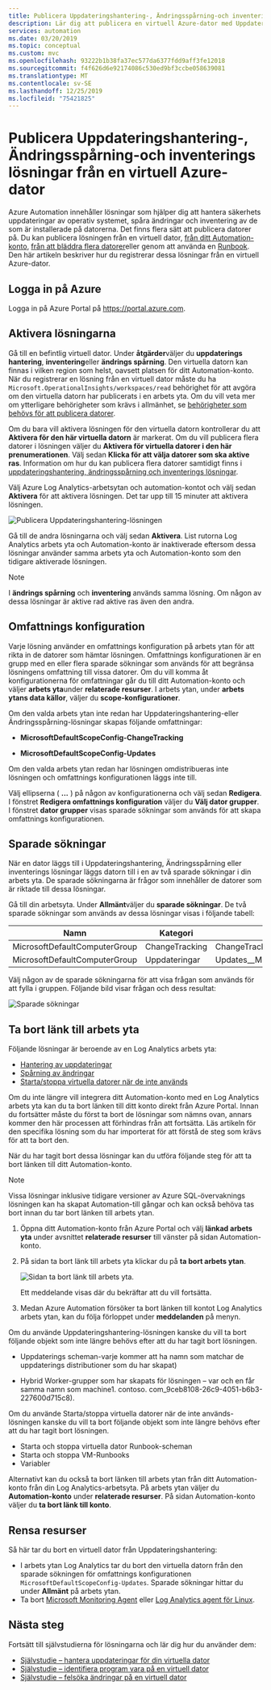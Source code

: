 ```yaml
---
title: Publicera Uppdateringshantering-, Ändringsspårning-och inventerings lösningar från en virtuell Azure-dator
description: Lär dig att publicera en virtuell Azure-dator med Uppdateringshantering, Ändringsspårning och inventerings lösningar som ingår i Azure Automation.
services: automation
ms.date: 03/20/2019
ms.topic: conceptual
ms.custom: mvc
ms.openlocfilehash: 93222b1b38fa37ec577da6377fdd9aff3fe12018
ms.sourcegitcommit: f4f626d6e92174086c530ed9bf3ccbe058639081
ms.translationtype: MT
ms.contentlocale: sv-SE
ms.lasthandoff: 12/25/2019
ms.locfileid: "75421825"
---
```

# <a name="onboard-update-management-change-tracking-and-inventory-solutions-from-an-azure-virtual-machine"></a>Publicera Uppdateringshantering-, Ändringsspårning-och inventerings lösningar från en virtuell Azure-dator

Azure Automation innehåller lösningar som hjälper dig att hantera säkerhets uppdateringar av operativ systemet, spåra ändringar och inventering av de som är installerade på datorerna. Det finns flera sätt att publicera datorer på. Du kan publicera lösningen från en virtuell dator, [från ditt Automation-konto](automation-onboard-solutions-from-automation-account.md), [från att bläddra flera datorer](automation-onboard-solutions-from-browse.md)eller genom att använda en [Runbook](automation-onboard-solutions.md). Den här artikeln beskriver hur du registrerar dessa lösningar från en virtuell Azure-dator.

## <a name="sign-in-to-azure"></a>Logga in på Azure

Logga in på Azure Portal på https://portal.azure.com.

## <a name="enable-the-solutions"></a>Aktivera lösningarna

Gå till en befintlig virtuell dator. Under **åtgärder**väljer du **uppdaterings hantering**, **inventering**eller **ändrings spårning**. Den virtuella datorn kan finnas i vilken region som helst, oavsett platsen för ditt Automation-konto. När du registrerar en lösning från en virtuell dator måste du ha `Microsoft.OperationalInsights/workspaces/read` behörighet för att avgöra om den virtuella datorn har publicerats i en arbets yta. Om du vill veta mer om ytterligare behörigheter som krävs i allmänhet, se [behörigheter som behövs för att publicera datorer](automation-role-based-access-control.md#onboarding).

Om du bara vill aktivera lösningen för den virtuella datorn kontrollerar du att **Aktivera för den här virtuella datorn** är markerat. Om du vill publicera flera datorer i lösningen väljer du **Aktivera för virtuella datorer i den här prenumerationen**. Välj sedan **Klicka för att välja datorer som ska aktive ras**. Information om hur du kan publicera flera datorer samtidigt finns i [uppdateringshantering, ändringsspårning och inventerings lösningar](automation-onboard-solutions-from-automation-account.md).

Välj Azure Log Analytics-arbetsytan och automation-kontot och välj sedan **Aktivera** för att aktivera lösningen. Det tar upp till 15 minuter att aktivera lösningen.

![Publicera Uppdateringshantering-lösningen](media/automation-onboard-solutions-from-vm/onboard-solution.png)

Gå till de andra lösningarna och välj sedan **Aktivera**. List rutorna Log Analytics arbets yta och Automation-konto är inaktiverade eftersom dessa lösningar använder samma arbets yta och Automation-konto som den tidigare aktiverade lösningen.

> [!NOTE]
> I **ändrings spårning** och **inventering** används samma lösning. Om någon av dessa lösningar är aktive rad aktive ras även den andra.

## <a name="scope-configuration"></a>Omfattnings konfiguration

Varje lösning använder en omfattnings konfiguration på arbets ytan för att rikta in de datorer som hämtar lösningen. Omfattnings konfigurationen är en grupp med en eller flera sparade sökningar som används för att begränsa lösningens omfattning till vissa datorer. Om du vill komma åt konfigurationerna för omfattningar går du till ditt Automation-konto och väljer **arbets yta**under **relaterade resurser**. I arbets ytan, under **arbets ytans data källor**, väljer du **scope-konfigurationer**.

Om den valda arbets ytan inte redan har Uppdateringshantering-eller Ändringsspårning-lösningar skapas följande omfattningar:

* **MicrosoftDefaultScopeConfig-ChangeTracking**

* **MicrosoftDefaultScopeConfig-Updates**

Om den valda arbets ytan redan har lösningen omdistribueras inte lösningen och omfattnings konfigurationen läggs inte till.

Välj ellipserna ( **...** ) på någon av konfigurationerna och välj sedan **Redigera**. I fönstret **Redigera omfattnings konfiguration** väljer du **Välj dator grupper**. I fönstret **dator grupper** visas sparade sökningar som används för att skapa omfattnings konfigurationen.

## <a name="saved-searches"></a>Sparade sökningar

När en dator läggs till i Uppdateringshantering, Ändringsspårning eller inventerings lösningar läggs datorn till i en av två sparade sökningar i din arbets yta. De sparade sökningarna är frågor som innehåller de datorer som är riktade till dessa lösningar.

Gå till din arbetsyta. Under **Allmänt**väljer du **sparade sökningar**. De två sparade sökningar som används av dessa lösningar visas i följande tabell:

|Namn     |Kategori  |Alias  |
|---------|---------|---------|
|MicrosoftDefaultComputerGroup     |  ChangeTracking       | ChangeTracking__MicrosoftDefaultComputerGroup        |
|MicrosoftDefaultComputerGroup     | Uppdateringar        | Updates__MicrosoftDefaultComputerGroup         |

Välj någon av de sparade sökningarna för att visa frågan som används för att fylla i gruppen. Följande bild visar frågan och dess resultat:

![Sparade sökningar](media/automation-onboard-solutions-from-vm/logsearch.png)

## <a name="unlink-workspace"></a>Ta bort länk till arbets yta

Följande lösningar är beroende av en Log Analytics arbets yta:

* [Hantering av uppdateringar](automation-update-management.md)
* [Spårning av ändringar](automation-change-tracking.md)
* [Starta/stoppa virtuella datorer när de inte används](automation-solution-vm-management.md)

Om du inte längre vill integrera ditt Automation-konto med en Log Analytics arbets yta kan du ta bort länken till ditt konto direkt från Azure Portal.  Innan du fortsätter måste du först ta bort de lösningar som nämns ovan, annars kommer den här processen att förhindras från att fortsätta. Läs artikeln för den specifika lösning som du har importerat för att förstå de steg som krävs för att ta bort den.

När du har tagit bort dessa lösningar kan du utföra följande steg för att ta bort länken till ditt Automation-konto.

> [!NOTE]
> Vissa lösningar inklusive tidigare versioner av Azure SQL-övervaknings lösningen kan ha skapat Automation-till gångar och kan också behöva tas bort innan du tar bort länken till arbets ytan.

1. Öppna ditt Automation-konto från Azure Portal och välj **länkad arbets yta** under avsnittet **relaterade resurser** till vänster på sidan Automation-konto.

2. På sidan ta bort länk till arbets yta klickar du på **ta bort arbets ytan**.

   ![Sidan ta bort länk till arbets yta](media/automation-onboard-solutions-from-vm/automation-unlink-workspace-blade.png).

   Ett meddelande visas där du bekräftar att du vill fortsätta.

3. Medan Azure Automation försöker ta bort länken till kontot Log Analytics arbets ytan, kan du följa förloppet under **meddelanden** på menyn.

Om du använde Uppdateringshantering-lösningen kanske du vill ta bort följande objekt som inte längre behövs efter att du har tagit bort lösningen.

* Uppdaterings scheman-varje kommer att ha namn som matchar de uppdaterings distributioner som du har skapat)

* Hybrid Worker-grupper som har skapats för lösningen – var och en får samma namn som machine1. contoso. com_9ceb8108-26c9-4051-b6b3-227600d715c8).

Om du använde Starta/stoppa virtuella datorer när de inte används-lösningen kanske du vill ta bort följande objekt som inte längre behövs efter att du har tagit bort lösningen.

* Starta och stoppa virtuella dator Runbook-scheman
* Starta och stoppa VM-Runbooks
* Variabler

Alternativt kan du också ta bort länken till arbets ytan från ditt Automation-konto från din Log Analytics-arbetsyta. På arbets ytan väljer du **Automation-konto** under **relaterade resurser**. På sidan Automation-konto väljer du **ta bort länk till konto**.

## <a name="clean-up-resources"></a>Rensa resurser

Så här tar du bort en virtuell dator från Uppdateringshantering:

* I arbets ytan Log Analytics tar du bort den virtuella datorn från den sparade sökningen för omfattnings konfigurationen `MicrosoftDefaultScopeConfig-Updates`. Sparade sökningar hittar du under **Allmänt** på arbets ytan.
* Ta bort [Microsoft Monitoring Agent](../azure-monitor/learn/quick-collect-windows-computer.md#clean-up-resources) eller [Log Analytics agent för Linux](../azure-monitor/learn/quick-collect-linux-computer.md#clean-up-resources).

## <a name="next-steps"></a>Nästa steg

Fortsätt till självstudierna för lösningarna och lär dig hur du använder dem:

* [Självstudie – hantera uppdateringar för din virtuella dator](automation-tutorial-update-management.md)
* [Självstudie – identifiera program vara på en virtuell dator](automation-tutorial-installed-software.md)
* [Självstudie – felsöka ändringar på en virtuell dator](automation-tutorial-troubleshoot-changes.md)
